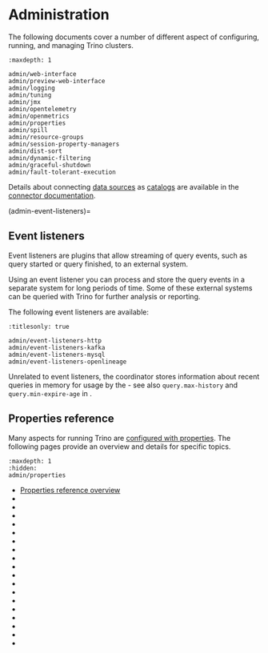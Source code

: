 # Administration

The following documents cover a number of different aspect of configuring,
running, and managing Trino clusters.

```{toctree}
:maxdepth: 1

admin/web-interface
admin/preview-web-interface
admin/logging
admin/tuning
admin/jmx
admin/opentelemetry
admin/openmetrics
admin/properties
admin/spill
admin/resource-groups
admin/session-property-managers
admin/dist-sort
admin/dynamic-filtering
admin/graceful-shutdown
admin/fault-tolerant-execution
```

Details about connecting [data sources](trino-concept-data-source) as
[catalogs](trino-concept-catalog) are available in the [connector
documentation](/connector).

(admin-event-listeners)=
## Event listeners

Event listeners are plugins that allow streaming of query events, such as query
started or query finished, to an external system. 

Using an event listener you can process and store the query events in a separate
system for long periods of time. Some of these external systems can be queried
with Trino for further analysis or reporting.

The following event listeners are available:

```{toctree}
:titlesonly: true

admin/event-listeners-http
admin/event-listeners-kafka
admin/event-listeners-mysql
admin/event-listeners-openlineage
```

Unrelated to event listeners, the coordinator stores information about recent
queries in memory for usage by the [](/admin/web-interface) - see also
`query.max-history` and `query.min-expire-age` in
[](/admin/properties-query-management).

## Properties reference

Many aspects for running Trino are [configured with properties](config-properties).
The following pages provide an overview and details for specific topics.

```{toctree}
:maxdepth: 1
:hidden:
admin/properties
```

* [Properties reference overview](admin/properties)
* [](admin/properties-general)
* [](admin/properties-client-protocol)
* [](admin/properties-http-server)
* [](admin/properties-resource-management)
* [](admin/properties-query-management)
* [](admin/properties-catalog)
* [](admin/properties-sql-environment)
* [](admin/properties-spilling)
* [](admin/properties-exchange)
* [](admin/properties-task)
* [](admin/properties-write-partitioning)
* [](admin/properties-writer-scaling)
* [](admin/properties-node-scheduler)
* [](admin/properties-optimizer)
* [](admin/properties-logging)
* [](admin/properties-web-interface)
* [](admin/properties-regexp-function)
* [](admin/properties-http-client)
